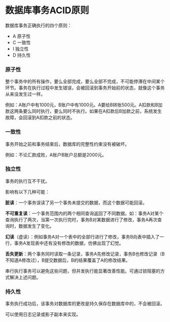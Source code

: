 # 数据库事务ACID原则

数据库事务正确执行的四个原则：

- A 原子性
- C 一致性
- I 独立性
- D 持久性

### 原子性

整个事务中的所有操作，要么全部完成，要么全部不完成，不可能停滞在中间某个环节。事务在执行过程中发生错误，会被回滚到事务开始前的状态，就像这个事务从来没发生过一样。

例如：A账户中有1000元，B账户中有1000元。A要给B转账500元。A扣款和B加款这两条要么同时执行，要么同时不执行。如果在A扣款后B加款之前，系统发生故障，会回滚到A扣款之前的状态。

### 一致性

事务开始之前和事务结束后，数据库的完整性约束没有被破坏。

例如：不论汇款成败，A账户B账户总额是2000元。

### 独立性

事务的执行互不干扰。

影响有以下几种可能：

**脏读**：一个事务误读了另一个事务未提交的数据，而这个数据可能回滚。

**不可重复读**：一个事务范围内的两个相同查询返回了不同数据。如：事务A对某个查询执行了两次，当第一次执行完时，事务B对某数据进行了修改，事务A再次查询时，数据发生了变化。

**幻读**（虚读）：例如事务A对一个表中的全部行进行了修改，事务B向表中插入了一行，事务A发现表中还有没有修改的数据，仿佛出现了幻觉。

**丢失更新**：两个事务同时读取一条记录，事务A先修改记录，事务B也修改记录（B不知道A修改过），B提交数据后，B的结果覆盖了A的修改结果。

串行执行事务可以避免这些问题，但并发执行能显著改善性能。可通过锁阻塞的方式解决上述问题。

### 持久性

事务执行成功后，该事务对数据库的更改是持久保存在数据库中的，不会被回滚。

可以使用日志记录或影子副本来实现。